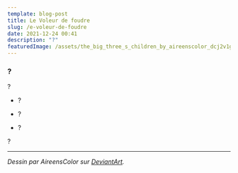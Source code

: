 ```yaml
---
template: blog-post
title: Le Voleur de foudre
slug: /e-voleur-de-foudre
date: 2021-12-24 00:41
description: "?"
featuredImage: /assets/the_big_three_s_children_by_aireenscolor_dcj2v1g-fullview.jpg
---
```

### ?

?

- ?

- ?

- ?

?

- - -

*Dessin par AireensColor sur [DeviantArt](https://www.deviantart.com/aireenscolor/art/The-big-three-s-children-757640356).*